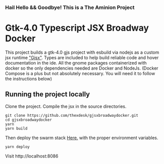 ### Hail Hello && Goodbye! This is a The Aminion Project
# Gtk-4.0 Typescript JSX Broadway Docker
This project builds a gtk-4.0 gjs project with esbuild via nodejs as a custom jsx runtime ["Gjsx"](gi_modules/gjsx/index.ts). Types are included to help build reliable code and hover documentation in the ide. All the gnome packages containerized with docker so the only dependencies needed are Docker and NodeJs. (Docker Compose is a plus but not absolutely necessary. You will need it to follow the instructions below)

## Running the project locally
Clone the project. Compile the jsx in the source directories.
```terminal
git clone https://github.com/thexdesk/gjsxbroadwaydocker.git 
cd gjsxbroadwaydocker
yarn
yarn build
```
Then deploy the swarm stack [Here.](docker/stack-dev.yml) with the proper environment variables.
```terminal
yarn deploy
```
Visit http://localhost:8086 

